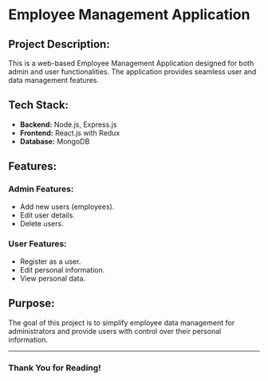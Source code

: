 
# Employee Management Application

## Project Description:
This is a web-based Employee Management Application designed for both admin and user functionalities. The application provides seamless user and data management features.

## Tech Stack:
- **Backend:** Node.js, Express.js
- **Frontend:** React.js with Redux
- **Database:** MongoDB

## Features:

### Admin Features:
- Add new users (employees).
- Edit user details.
- Delete users.

### User Features:
- Register as a user.
- Edit personal information.
- View personal data.

## Purpose:
The goal of this project is to simplify employee data management for administrators and provide users with control over their personal information.

---
### Thank You for Reading!
